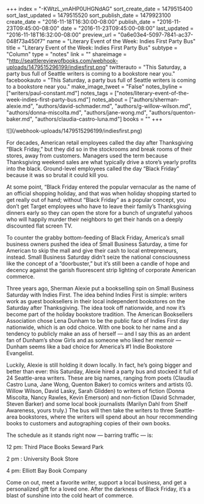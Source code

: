 +++
index = "-KWtzL_vnAHP0UHGNdAG"
sort_create_date = 1479515400
sort_last_updated = 1479515520
sort_publish_date = 1479923100
create_date = "2016-11-18T16:30:00-08:00"
publish_date = "2016-11-23T09:45:00-08:00"
date = "2016-11-23T09:45:00-08:00"
last_updated = "2016-11-18T16:32:00-08:00"
preview_url = "0a6e03e4-5097-7841-ac37-048f73a450f7"
name = "Literary Event of the Week: Indies First Party Bus"
title = "Literary Event of the Week: Indies First Party Bus"
subtype = "Column"
type = "notes"
link = ""
shareimage = "http://seattlereviewofbooks.com/webhook-uploads/1479515296199/indiesfirst.png"
twitterauto = "This Saturday, a party bus full of Seattle writers is coming to a bookstore near you."
facebookauto = "This Saturday, a party bus full of Seattle writers is coming to a bookstore near you."
make_image_tweet = "False"
notes_byline = ["writers/paul-constant.md"]
notes_tags = ["notes/literary-event-of-the-week-indies-first-party-bus.md"]
notes_about = ["authors/sherman-alexie.md", "authors/david-schmader.md", "authors/g-willow-wilson.md", "authors/donna-miscolta.md", "authors/jane-wong.md", "authors/quenton-baker.md", "authors/claudia-castro-luna.md"]
books = ""
+++
<p class="image">![](/webhook-uploads/1479515296199/indiesfirst.png)</p>

For decades, American retail employees called the day after Thanksgiving “Black Friday,” but they did so in the stockrooms and break rooms of their stores, away from customers. Managers used the term because Thanksgiving weekend sales are what typically drive a store’s yearly profits into the black. Ground-level employees called the day “Black Friday” because it was so brutal it could kill you. 

At some point, “Black Friday entered the popular vernacular as the name of an official shopping holiday, and that was when holiday shopping started to get really out of hand; without “Black Friday” as a popular concept, you don’t get Target employees who have to leave their family’s Thanksgiving dinners early so they can open the store for a bunch of ungrateful yahoos who will happily murder their neighbors to get their hands on a deeply discounted flat screen TV.

To counter the grabby bottom-feeding of Black Friday, America’s small business owners pushed the idea of Small Business Saturday, a time for American to skip the mall and give their cash to local entrepreneurs, instead. Small Business Saturday didn’t seize the national consciousness like the concept of a “doorbuster,” but it’s still been a candle of hope and decency against the garish fluorescent strip lighting of corporate American commerce.

Three years ago, Sherman Alexie put a bookselling spin on Small Business Saturday with Indies First. The idea behind Indies First is simple: writers work as guest booksellers in their local independent bookstores on the Saturday after Thanksgiving. The idea took off nationwide, and now it’s become part of the holiday bookstore tradition. The American Booksellers Association chose Lena Dunham to be the public face of Indies First day nationwide, which is an odd choice. With one book to her name and a tendency to publicly make an ass of herself — and I say this as an ardent fan of Dunham’s show Girls and as someone who liked her memoir — Dunham seems like a bad choice for America’s #1 Indie Bookstore Evangelist.

Luckily, Alexie is still holding it down locally. In fact, he’s going bigger and better than ever: this Saturday, Alexie hired a party bus and stocked it full of 24 Seattle-area writers. These are big names, ranging from poets (Claudia Castro Luna, Jane Wong, Quenton Baker) to comics writers and artists (G. Willow Wilson, David Lasky, Sarah Glidden) to writers of fiction (Donna Miscolta, Nancy Rawles, Kevin Emerson) and non-fiction (David Schmader, Steven Barker) and some local book journalists (Marilyn Dahl from Shelf Awareness, yours truly.) The bus will then take the writers to three Seattle-area bookstores, where the writers will spend about an hour recommending books to customers and autographing copies of their own books. 

The schedule as it stands right now — barring traffic — is:

<p class="noindent">12 pm:   Third Place Books Seward Park</p>

<p class="noindent">2 pm :  University Book Store</p>

<p class="noindent">4 pm: Elliott Bay Book Company</p>



Come on out, meet a favorite writer, support a local business, and get a personalized gift for a loved one. After the darkness of Black Friday, it’s a blast of sunshine into the cold heart of commerce.


